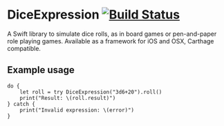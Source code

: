 # DiceExpression [![Build Status](https://travis-ci.org/marcoconti83/DiceExpression.svg?branch=master)](https://travis-ci.org/marcoconti83/DiceExpression)

A Swift library to simulate dice rolls, as in board games or pen-and-paper role playing games. Available as a framework for iOS and OSX, Carthage compatible.

## Example usage
```
do {
	let roll = try DiceExpression("3d6+20").roll()
	print("Result: \(roll.result)")
} catch {
	print("Invalid expression: \(error)")
}

```




